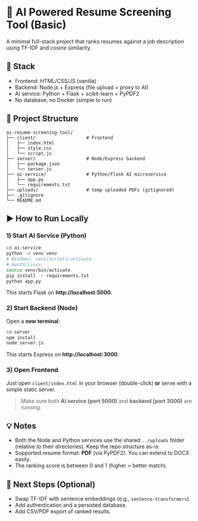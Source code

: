 # 🧠 AI Powered Resume Screening Tool (Basic)

A minimal full-stack project that ranks resumes against a job description using TF-IDF and cosine similarity.

## 🧰 Stack
- Frontend: HTML/CSS/JS (vanilla)
- Backend: Node.js + Express (file upload + proxy to AI)
- AI service: Python + Flask + scikit-learn + PyPDF2
- No database, no Docker (simple to run)

## 📁 Project Structure
```
ai-resume-screening-tool/
├── client/                   # Frontend
│   ├── index.html
│   ├── style.css
│   └── script.js
├── server/                   # Node/Express backend
│   ├── package.json
│   └── server.js
├── ai-service/               # Python/Flask AI microservice
│   ├── app.py
│   └── requirements.txt
├── uploads/                  # temp uploaded PDFs (gitignored)
├── .gitignore
└── README.md
```

## ▶️ How to Run Locally

### 1) Start AI Service (Python)
```bash
cd ai-service
python -m venv venv
# Windows: venv\Scripts\activate
# macOS/Linux:
source venv/bin/activate
pip install -r requirements.txt
python app.py
```
This starts Flask on **http://localhost:5000**.

### 2) Start Backend (Node)
Open a **new terminal**:
```bash
cd server
npm install
node server.js
```
This starts Express on **http://localhost:3000**.

### 3) Open Frontend
Just open `client/index.html` in your browser (double-click) **or** serve with a simple static server.

> Make sure both **AI service (port 5000)** and **backend (port 3000)** are running.

## 💡 Notes
- Both the Node and Python services use the shared `../uploads` folder (relative to their directories). Keep the repo structure as-is.
- Supported resume format: **PDF** (via PyPDF2). You can extend to DOCX easily.
- The ranking score is between 0 and 1 (higher = better match).

## 🚀 Next Steps (Optional)
- Swap TF-IDF with sentence embeddings (e.g., `sentence-transformers`).
- Add authentication and a persisted database.
- Add CSV/PDF export of ranked results.
```